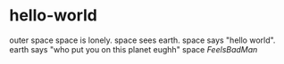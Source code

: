 # hello-world
outer space
space is lonely.
space sees earth.
space says "hello world".
earth says "who put you on this planet eughh"
space *FeelsBadMan*
